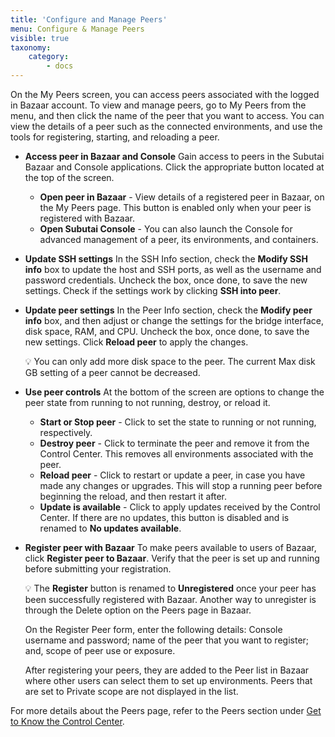 ```yaml
---
title: 'Configure and Manage Peers'
menu: Configure & Manage Peers
visible: true
taxonomy:
    category:
        - docs
---
```



On the My Peers screen, you can access peers associated with the logged in Bazaar account. To view and manage peers, go to My Peers from the menu, and then click the name of the peer that you want to access. You can view the details of a peer such as the connected environments, and use the tools for registering, starting, and reloading a peer. 

* **Access peer in Bazaar and Console**
Gain access to peers in the Subutai Bazaar and Console applications. Click the appropriate button located at the top of the screen.   
![]()
  * **Open peer in Bazaar** - View details of a registered peer in Bazaar, on the My Peers page. This button is enabled only when your peer is registered with Bazaar.
  * **Open Subutai Console** - You can also launch the Console for advanced management of a peer, its environments, and containers. 

* **Update SSH settings**
In the SSH Info section, check the **Modify SSH info** box to update the host and SSH ports, as well as the username and password credentials. Uncheck the box, once done, to save the new settings. Check if the settings work by clicking **SSH into peer**.   
![]()

* **Update peer settings**
  In the Peer Info section, check the **Modify peer info** box, and then adjust or change the settings for the bridge interface, disk space, RAM, and CPU. Uncheck the box, once done, to save the new settings.  Click **Reload peer** to apply the changes.   

  💡 You can only add more disk space to the peer. The current Max disk GB setting of a peer cannot be decreased.

* **Use peer controls**
At the bottom of the screen are options to change the peer state from running to not running, destroy, or reload it.
  * **Start or Stop peer** - Click to set the state to running or not running, respectively.
  * **Destroy peer** - Click to terminate the peer and remove it from the Control Center. This removes all environments associated with the peer.
  * **Reload peer** - Click to restart or update a peer, in case you have made any changes or upgrades. This will stop a running peer before beginning the reload, and then restart it after.
  * **Update is available** - Click to apply updates received by the Control Center. If there are no updates, this button is disabled and is renamed to **No updates available**.

* **Register peer with Bazaar**
  To make peers available to users of Bazaar, click **Register peer to Bazaar**. Verify that the peer is set up and running before submitting your registration.

  💡 The **Register** button is renamed to **Unregistered** once your peer has been successfully registered with Bazaar. Another way to unregister is through the Delete option on the Peers page in Bazaar. 

  On the Register Peer form, enter the following details: Console username and password; name of the peer that you want to register; and, scope of peer use or exposure.

  After registering your peers, they are added to the Peer list in Bazaar where other users can select them to set up environments. Peers that are set to Private scope are not displayed in the list.

For more details about the Peers page, refer to the Peers section under [Get to Know the Control Center](../../control-center/get-to-know).

